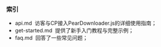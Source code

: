 ### 索引

- api.md  访客与CP接入PearDownloader.js的详细使用指南；
- get-started.md  提供了新手入门教程与完整示例；
- faq.md  回答了一些常见问题；
